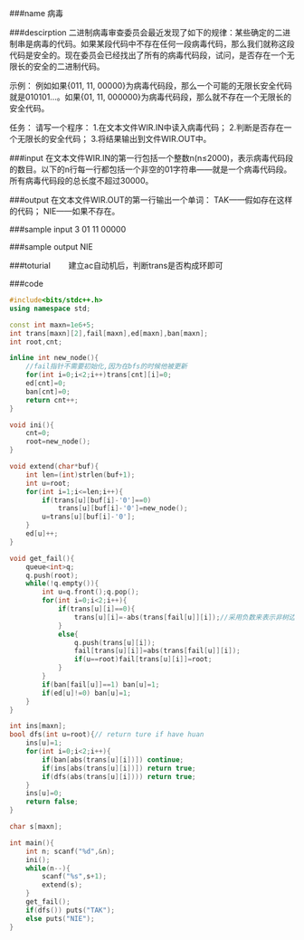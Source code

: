 
###name
病毒

###descirption
二进制病毒审查委员会最近发现了如下的规律：某些确定的二进制串是病毒的代码。如果某段代码中不存在任何一段病毒代码，那么我们就称这段代码是安全的。现在委员会已经找出了所有的病毒代码段，试问，是否存在一个无限长的安全的二进制代码。

示例：
例如如果{011, 11, 00000}为病毒代码段，那么一个可能的无限长安全代码就是010101…。如果{01, 11, 000000}为病毒代码段，那么就不存在一个无限长的安全代码。

任务：
请写一个程序：
1.在文本文件WIR.IN中读入病毒代码；
2.判断是否存在一个无限长的安全代码；
3.将结果输出到文件WIR.OUT中。

<!---more-->

###input
在文本文件WIR.IN的第一行包括一个整数n(n≤2000)，表示病毒代码段的数目。以下的n行每一行都包括一个非空的01字符串——就是一个病毒代码段。所有病毒代码段的总长度不超过30000。

###output
在文本文件WIR.OUT的第一行输出一个单词：
TAK——假如存在这样的代码；
NIE——如果不存在。

###sample input
3
01 
11 
00000

###sample output
NIE

###toturial
&emsp;&emsp;建立ac自动机后，判断trans是否构成环即可

###code
```cpp
#include<bits/stdc++.h>
using namespace std;

const int maxn=1e6+5;
int trans[maxn][2],fail[maxn],ed[maxn],ban[maxn];
int root,cnt;

inline int new_node(){
    //fail指针不需要初始化,因为在bfs的时候他被更新
    for(int i=0;i<2;i++)trans[cnt][i]=0;
    ed[cnt]=0;
    ban[cnt]=0;
    return cnt++;
}

void ini(){
    cnt=0;
    root=new_node();
}

void extend(char*buf){
    int len=(int)strlen(buf+1);
    int u=root;
    for(int i=1;i<=len;i++){
        if(trans[u][buf[i]-'0']==0)
            trans[u][buf[i]-'0']=new_node();
        u=trans[u][buf[i]-'0'];
    }
    ed[u]++;
}

void get_fail(){
    queue<int>q;
    q.push(root);
    while(!q.empty()){
        int u=q.front();q.pop();
        for(int i=0;i<2;i++){
            if(trans[u][i]==0){
                trans[u][i]=-abs(trans[fail[u]][i]);//采用负数来表示非树边。。
            }
            else{
                q.push(trans[u][i]);
                fail[trans[u][i]]=abs(trans[fail[u]][i]);
                if(u==root)fail[trans[u][i]]=root;
            }
        }
        if(ban[fail[u]]==1) ban[u]=1;
        if(ed[u]!=0) ban[u]=1;
    }
}

int ins[maxn];
bool dfs(int u=root){// return ture if have huan
    ins[u]=1;
    for(int i=0;i<2;i++){
        if(ban[abs(trans[u][i])]) continue;
        if(ins[abs(trans[u][i])]) return true;
        if(dfs(abs(trans[u][i]))) return true;
    }
    ins[u]=0;
    return false;
}

char s[maxn];

int main(){
    int n; scanf("%d",&n);
    ini();
    while(n--){
        scanf("%s",s+1);
        extend(s);
    }
    get_fail();
    if(dfs()) puts("TAK");
    else puts("NIE");
}
```











